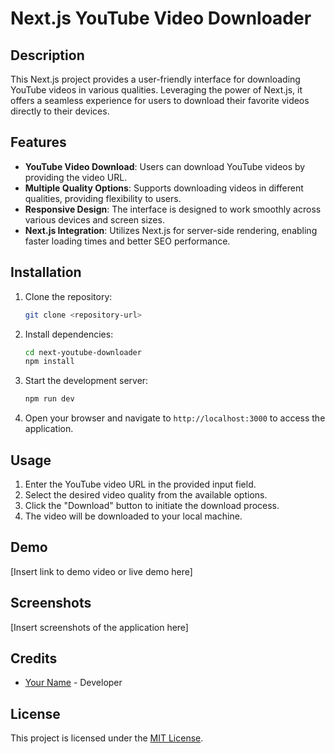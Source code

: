 # Next.js YouTube Video Downloader

## Description

This Next.js project provides a user-friendly interface for downloading YouTube videos in various qualities. Leveraging the power of Next.js, it offers a seamless experience for users to download their favorite videos directly to their devices.

## Features

- **YouTube Video Download**: Users can download YouTube videos by providing the video URL.
- **Multiple Quality Options**: Supports downloading videos in different qualities, providing flexibility to users.
- **Responsive Design**: The interface is designed to work smoothly across various devices and screen sizes.
- **Next.js Integration**: Utilizes Next.js for server-side rendering, enabling faster loading times and better SEO performance.

## Installation

1. Clone the repository:
   ```bash
   git clone <repository-url>
   ```

2. Install dependencies:
   ```bash
   cd next-youtube-downloader
   npm install
   ```

3. Start the development server:
   ```bash
   npm run dev
   ```

4. Open your browser and navigate to `http://localhost:3000` to access the application.

## Usage

1. Enter the YouTube video URL in the provided input field.
2. Select the desired video quality from the available options.
3. Click the "Download" button to initiate the download process.
4. The video will be downloaded to your local machine.

## Demo

[Insert link to demo video or live demo here]

## Screenshots

[Insert screenshots of the application here]

## Credits

- [Your Name](link-to-your-profile) - Developer

## License

This project is licensed under the [MIT License](LICENSE).
